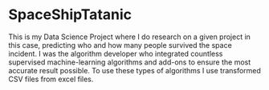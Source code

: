 # SpaceShipTatanic
This is my Data Science Project where I do research on a given project in this case, predicting who and how many people survived the space incident.
I was the algorithm developer who integrated countless supervised machine-learning algorithms and add-ons to ensure the most accurate result possible. To use these types of algorithms I use transformed CSV files from excel files. 
